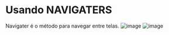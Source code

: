 # Usando NAVIGATERS

Navigater é o método para navegar entre telas.
![image](https://github.com/terezafabiula/navigaters/assets/150807884/68545c13-111b-4234-b4e3-270dc46b51b6)
![image](https://github.com/terezafabiula/navigaters/assets/150807884/3c5c47bc-2fd5-4377-9251-e7f325c87318)
